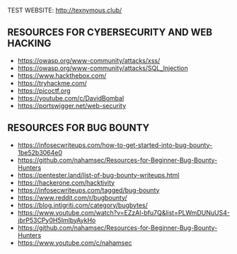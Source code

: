 TEST WEBSITE: http://texnymous.club/

<h2>RESOURCES FOR CYBERSECURITY AND WEB HACKING</h2>

  * https://owasp.org/www-community/attacks/xss/
  * https://owasp.org/www-community/attacks/SQL_Injection
  * https://www.hackthebox.com/
  * https://tryhackme.com/
  * https://picoctf.org
  * https://youtube.com/c/DavidBombal
  * https://portswigger.net/web-security

<h2>RESOURCES FOR BUG BOUNTY</h2>

* https://infosecwriteups.com/how-to-get-started-into-bug-bounty-1be52b3064e0
* https://github.com/nahamsec/Resources-for-Beginner-Bug-Bounty-Hunters
* https://pentester.land/list-of-bug-bounty-writeups.html
* https://hackerone.com/hacktivity
* https://infosecwriteups.com/tagged/bug-bounty
* https://www.reddit.com/r/bugbounty/
* https://blog.intigriti.com/category/bugbytes/
* https://www.youtube.com/watch?v=EZzAl-bfu7Q&list=PLWmDUNuUS4-jbrP53CPy0H5ImlbyAykHo
* https://github.com/nahamsec/Resources-for-Beginner-Bug-Bounty-Hunters
* https://www.youtube.com/c/nahamsec
